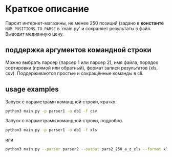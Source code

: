 # Краткое описание
Парсит интернет-магазины, не менее 250 позиций (задано в **константе** `NUM_POSITIONS_TO_PARSE` в `main.py' и сохраняет результаты в файл. 
Выводит медианную цену.

## поддержка аргументов командной строки
Можно выбрать парсер (парсер 1 или парсер 2), имя файла, порядок сортировки (прямой или обратный), формат записи результатов (xls, csv).
Поддерживаются простые и сокращённые команды в cli.

## usage examples
Запуск с параметрами командной строки, кратко.
```bash
python3 main.py -p parser1 -o db1 -f csv
```

Запуск с параметрами командной строки, подробно.
```bash
python3 main.py -p parser1 -o db1 -f xls
```
или
```bash
python3 main.py --parser parser2 --output pars2_250_a_z_xls --format xls --sort desc
```
